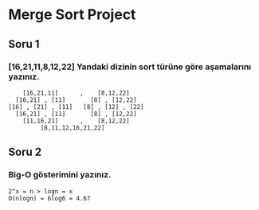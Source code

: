 # Merge Sort Project

## Soru 1

### [16,21,11,8,12,22] Yandaki dizinin sort türüne göre aşamalarını yazınız.

```
    [16,21,11]      ,    [8,12,22]
  [16,21] , [11]       [8] , [12,22]
[16] , [21] , [11]   [8] , [12] , [22]
  [16,21] , [11]       [8] , [12,22]
    [11,16,21]      ,    [8,12,22]
         [8,11,12,16,21,22]
```
## Soru 2

### Big-O gösterimini yazınız.

```
2^x = n > logn = x
O(nlogn) = 6log6 = 4.67
```